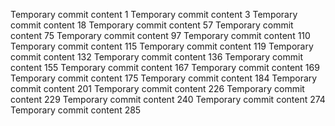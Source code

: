 Temporary commit content 1
Temporary commit content 3
Temporary commit content 18
Temporary commit content 57
Temporary commit content 75
Temporary commit content 97
Temporary commit content 110
Temporary commit content 115
Temporary commit content 119
Temporary commit content 132
Temporary commit content 136
Temporary commit content 155
Temporary commit content 167
Temporary commit content 169
Temporary commit content 175
Temporary commit content 184
Temporary commit content 201
Temporary commit content 226
Temporary commit content 229
Temporary commit content 240
Temporary commit content 274
Temporary commit content 285
